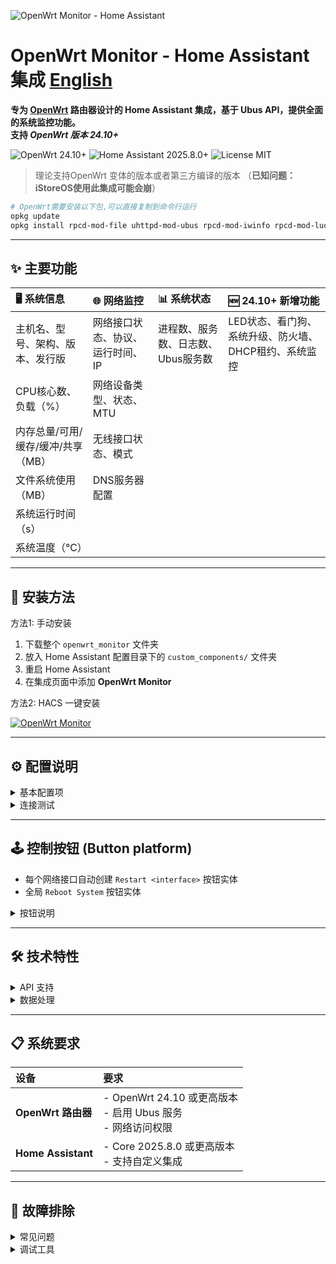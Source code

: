 
![OpenWrt Monitor - Home Assistant](https://img.shields.io/badge/OpenWrt%20Monitor-Home%20Assistant-blue?style=for-the-badge&logo=home-assistant)

# OpenWrt Monitor - Home Assistant 集成  [English](./README_EN.md)

**专为 [OpenWrt](https://openwrt.org/) 路由器设计的 Home Assistant 集成，基于 Ubus API，提供全面的系统监控功能。**  
**支持 _OpenWrt 版本 24.10+_**

![OpenWrt 24.10+](https://img.shields.io/badge/OpenWrt-24.10%2B-green?style=flat-square)
![Home Assistant 2025.8.0+](https://img.shields.io/badge/Home%20Assistant-2025.8.0%2B-blue?style=flat-square)
![License MIT](https://img.shields.io/badge/License-MIT-yellow?style=flat-square)


> 理论支持OpenWrt 变体的版本或者第三方编译的版本 （**已知问题：iStoreOS使用此集成可能会崩**）
```bash 
# OpenWrt需要安装以下包,可以直接复制到命令行运行
opkg update
opkg install rpcd-mod-file uhttpd-mod-ubus rpcd-mod-iwinfo rpcd-mod-luci ubusd rpcd uhttpd-mod-ubus ucode-mod-ubus rpcd-mod-rpcsys
```
---

## ✨ 主要功能

| 🖥️ 系统信息 | 🌐 网络监控 | 📊 系统状态 | 🆕 24.10+ 新增功能 |
|:---|:---|:---|:---|
| 主机名、型号、架构、版本、发行版 | 网络接口状态、协议、运行时间、IP | 进程数、服务数、日志数、Ubus服务数 | LED状态、看门狗、系统升级、防火墙、DHCP租约、系统监控 |
| CPU核心数、负载（%） | 网络设备类型、状态、MTU |  |  |
| 内存总量/可用/缓存/缓冲/共享（MB） | 无线接口状态、模式 |  |  |
| 文件系统使用（MB） | DNS服务器配置 |  |  |
| 系统运行时间（s） |  |  |  |
| 系统温度（℃） |  |  |  |

---

## 🚀 安装方法


<summary>方法1: 手动安装</summary>

1. 下载整个 `openwrt_monitor` 文件夹
2. 放入 Home Assistant 配置目录下的 `custom_components/` 文件夹
3. 重启 Home Assistant
4. 在集成页面中添加 **OpenWrt Monitor**



<summary>方法2: HACS 一键安装</summary>



  [![OpenWrt Monitor](https://img.shields.io/badge/HACS-OpenWrt__Monitor-41BDF5?style=for-the-badge&logo=home-assistant&logoColor=white)](https://my.home-assistant.io/redirect/hacs_repository/?owner=Desmond-Dong&repository=ha-openwrt&category=integration)

---

## ⚙️ 配置说明

<details>
<summary>基本配置项</summary>

- **Host**: OpenWrt 路由器的 IP 地址
- **Username**: 路由器用户名
- **Password**: 路由器密码
- **Scan Interval**: 数据更新间隔（10-300秒）

</details>

<details>
<summary>连接测试</summary>

集成会在配置时自动测试连接，确保能够成功连接到 OpenWrt 路由器。

</details>

---

## 🕹️ 控制按钮 (Button platform)

- 每个网络接口自动创建 `Restart <interface>` 按钮实体
- 全局 `Reboot System` 按钮实体

<details>
<summary>按钮说明</summary>

- **Restart 按钮**：依次尝试接口重启（down → up），多种回退方式（ifdown/ifup、`/sbin/wifi down|up`、`network.reload`）
- **Reboot Router 按钮**：优先使用 ubus 的 `system.reboot`，不可用时回退到 `/sbin/reboot` 或 `reboot` 命令

**实体名称示例：**
- `Restart radio0`
- `Reboot System`

**服务调用：**

| 服务 | service data 示例 |
|:---|:---|
| `ubus.restart_interface` | `{ "interface": "radio0" }` |
| `ubus.reboot_router` | `{}` |

</details>

---

## 🛠️ 技术特性

<details>
<summary>API 支持</summary>

- **Ubus API**：主要数据源，提供系统级信息
- **OpenWrt 24.10+ 优化**：支持最新 Ubus 接口
- **自动协议检测**：自动尝试 HTTPS 和 HTTP
- **SSL 证书处理**：忽略自签名证书错误
- **连接重试**：自动重试失败连接

</details>

<details>
<summary>数据处理</summary>

- **单位转换**：字节转 MB，负载转百分比
- **并行 API 调用**：提升效率
- **错误处理**：优雅处理 API 失败
- **数据缓存**：智能缓存减少请求

</details>

---

## 📋 系统要求

| 设备 | 要求 |
|:---|:---|
| **OpenWrt 路由器** | - OpenWrt 24.10 或更高版本<br>- 启用 Ubus 服务<br>- 网络访问权限 |
| **Home Assistant** | - Core 2025.8.0 或更高版本<br>- 支持自定义集成 |

---

## 🐛 故障排除

<details>
<summary>常见问题</summary>

- **1. 连接失败**
  - 检查路由器 IP 是否正确
  - 确认用户名和密码
  - 检查网络连接

- **2. 数据不完整**
  - 确认 Ubus 服务正在运行
  - 检查路由器权限设置
  - 查看 Home Assistant 日志

</details>

<details>
<summary>调试工具</summary>

使用 `debug_api.py` 脚本测试 API 连接：

